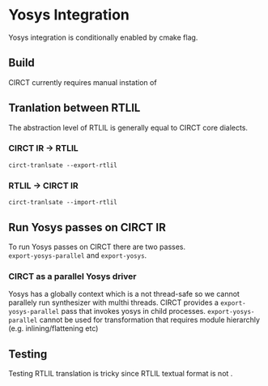 # Yosys Integration

Yosys integration is conditionally enabled by cmake flag.


## Build

CIRCT currently requires manual instation of 


## Tranlation between RTLIL

The abstraction level of RTLIL is generally equal to CIRCT core dialects.

### CIRCT IR -> RTLIL
```
circt-tranlsate --export-rtlil
```

### RTLIL -> CIRCT IR

```
circt-tranlsate --import-rtlil
```


## Run Yosys passes on CIRCT IR

To run Yosys passes on CIRCT there are two passes.  
`export-yosys-parallel` and `export-yosys`.
### CIRCT as a parallel Yosys driver

Yosys has a globally context which is a not thread-safe so we cannot parallely run synthesizer with multhi threads. CIRCT provides a `export-yosys-parallel` pass that invokes yosys in child processes. `export-yosys-parallel` cannot be used for transformation that requires module hierarchly (e.g. inlining/flattening etc)



## Testing

Testing RTLIL translation is tricky since RTLIL textual format is not .